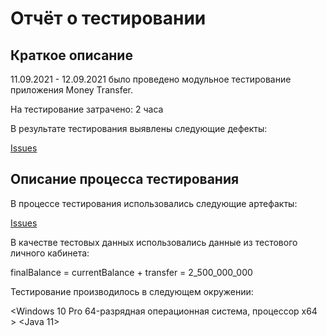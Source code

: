 # Отчёт о тестировании <Money Transfer>

## Краткое описание

11.09.2021 - 12.09.2021 было проведено модульное тестирование приложения Money Transfer.

На тестирование затрачено: 2 часа

В результате тестирования выявлены следующие дефекты:

[Issues](https://github.com/KatShushun/D-Project-Money-Transfer/issues/2#issue-1014424547)


## Описание процесса тестирования

В процессе тестирования использовались следующие артефакты:

[Issues](https://docs.google.com/spreadsheets/d/1iaJoUdNTHYiL8LMhRseECMZlXFpFa2cXVt5PzXCdVGo/edit?usp=sharing)


В качестве тестовых данных использовались данные из тестового личного кабинета:

finalBalance = currentBalance + transfer = 2_500_000_000


Тестирование производилось в следующем окружении:

<Windows 10 Pro 64-разрядная операционная система, процессор x64 >
<Java 11>
